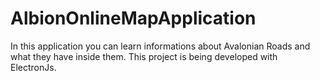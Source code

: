 # AlbionOnlineMapApplication
In this application you can learn informations about  Avalonian Roads and what they have inside them. This project is being developed with ElectronJs.

